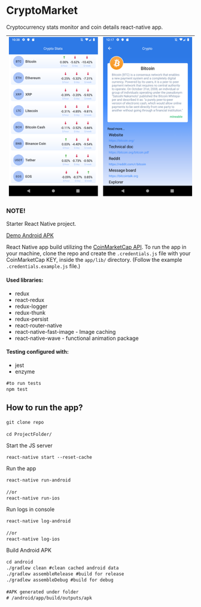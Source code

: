 # CryptoMarket
Cryptocurrency stats monitor and coin details react-native app.

|![Screenshot](https://github.com/valdio/CryptoMarket/blob/master/__screenshots__/coinList.png)|![Screenshot](https://github.com/valdio/CryptoMarket/blob/master/__screenshots__/coinDetails.png)|
| ------------- | ------------- |

### NOTE! 
Starter React Native project.

[Demo Android APK](https://github.com/valdio/CryptoMarket/blob/master/__apk__/CryptoMarket.apk)

React Native app build utilizing the [CoinMarketCap API](https://coinmarketcap.com/api/). To run the app in your machine, clone the repo and create the `.credentials.js` file with your CoinMarketCap KEY, inside the `app/lib/` directory. (Follow the example `.credentials.example.js` file.)

#### Used libraries:
* redux
* react-redux
* redux-logger
* redux-thunk
* redux-persist
* react-router-native
* react-native-fast-image - Image caching
* react-native-wave - functional animation package

#### Testing configured with:
* jest
* enzyme
```shell script
#to run tests
npm test
```

## How to run the app?

```shell script
git clone repo

cd ProjectFolder/
```

Start the JS server
```shell script
react-native start --reset-cache
```

Run the app
```shell script
react-native run-android

//or
react-native run-ios
```


Run logs in console
```shell script
react-native log-android

//or
react-native log-ios
```

Build Android APK
```shell script
cd android
./gradlew clean #clean cached android data
./gradlew assembleRelease #build for release
./gradlew assembleDebug #build for debug

#APK generated under folder
# /android/app/build/outputs/apk
```
